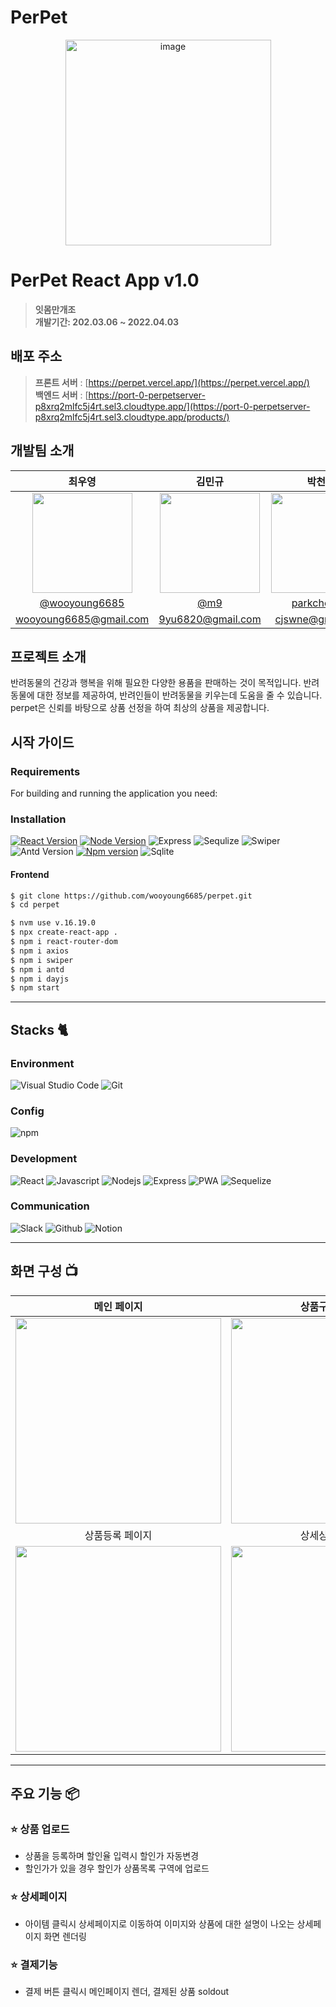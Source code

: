 # PerPet

<div align="center">
<img width="329" alt="image" src="https://user-images.githubusercontent.com/117795271/228409021-d39db6a9-7b40-4630-b779-5739818d0102.svg">

</div>

# PerPet React App v1.0

> **잇몸만개조** <br/> **개발기간: 202.03.06 ~ 2022.04.03**

## 배포 주소

> **프론트 서버** : [https://perpet.vercel.app/](https://perpet.vercel.app/)<br> **백엔드 서버** : [https://port-0-perpetserver-p8xrq2mlfc5j4rt.sel3.cloudtype.app/](https://port-0-perpetserver-p8xrq2mlfc5j4rt.sel3.cloudtype.app/products/)<br>

## 개발팀 소개

|                                                               최우영                                                               |                                                               김민규                                                               |                                                              박천주                                                               |                                                              이윤재                                                               |
| :--------------------------------------------------------------------------------------------------------------------------------: | :--------------------------------------------------------------------------------------------------------------------------------: | :-------------------------------------------------------------------------------------------------------------------------------: | :-------------------------------------------------------------------------------------------------------------------------------: |
| <img width="160px" src="https://user-images.githubusercontent.com/117795271/228415574-eef39d30-f076-4218-abe9-fe801d224e1a.jpg" /> | <img width="160px" src="https://user-images.githubusercontent.com/117795271/228415637-bca17c0c-81c8-48c5-b97c-e691a47d76c6.jpg" /> | <img width="160px" src="https://user-images.githubusercontent.com/117795271/228415794-5d11dd8d-b068-4af8-a527-662ef4226bf1.jpg"/> | <img width="160px" src="https://user-images.githubusercontent.com/117795271/228415846-b1e87f83-8e85-490f-b672-cfecee4943b6.jpg"/> |
|                                          [@wooyoung6685](https://github.com/wooyoung6685)                                          |                                                 [@m9](https://github.com/Min9yuuu)                                                 |                                           [parkcheonju](https://github.com/parkcheonju)                                           |                                        [@davidcool0117](https://github.com/davidcool0117)                                         |
|                                                       wooyoung6685@gmail.com                                                       |                                                         9yu6820@gmail.com                                                          |                                                         cjswne@gmail.com                                                          |                                                      davidcool0117@gmail.com                                                      |

## 프로젝트 소개

반려동물의 건강과 행복을 위해 필요한 다양한 용품을 판매하는 것이 목적입니다. 반려동물에 대한 정보를 제공하여, 반려인들이 반려동물을 키우는데 도움을 줄 수 있습니다. perpet은 신뢰를 바탕으로 상품 선정을 하여 최상의 상품을 제공합니다.

## 시작 가이드

### Requirements

For building and running the application you need:

### Installation

[![React Version][react-v-image]][react-url] [![Node Version][node-v-image]][node-url] ![Express][express-v-image] ![Sequlize][sequelize-v-image] ![Swiper][swiper-v-image] ![Antd Version][antd-v-image] [![Npm version][npm-v-image]][npm-url] ![Sqlite][sqlite3]

#### Frontend

```bash
$ git clone https://github.com/wooyoung6685/perpet.git
$ cd perpet
```

```bash
$ nvm use v.16.19.0
$ npx create-react-app .
$ npm i react-router-dom
$ npm i axios
$ npm i swiper
$ npm i antd
$ npm i dayjs
$ npm start
```

---

## Stacks 🐈

### Environment

![Visual Studio Code][vscode-image] ![Git][git-image]

### Config

![npm](https://img.shields.io/badge/npm-CB3837?style=for-the-badge&logo=npm&logoColor=white)

### Development

![React](https://img.shields.io/badge/React-20232A?style=for-the-badge&logo=react&logoColor=61DAFB) ![Javascript][javascript-image] ![Nodejs][node-image] ![Express][express-image] ![PWA][pwa-image] ![Sequelize][sequelize-image]

### Communication

![Slack](https://img.shields.io/badge/Slack-4A154B?style=for-the-badge&logo=Slack&logoColor=white) ![Github][github-image] ![Notion](https://img.shields.io/badge/Notion-000000?style=for-the-badge&logo=Notion&logoColor=white)

---

## 화면 구성 📺

|                                                           메인 페이지                                                           |                                                         상품구성 페이지                                                         |
| :-----------------------------------------------------------------------------------------------------------------------------: | :-----------------------------------------------------------------------------------------------------------------------------: |
| <img width="329" src="https://user-images.githubusercontent.com/117795271/228436266-adaf0e52-fe26-475b-9dfa-d46957b16833.PNG"/> | <img width="329" src="https://user-images.githubusercontent.com/117795271/228436574-5ee5bda8-001b-40ec-9fb0-1393ee56d847.PNG"/> |
|                                                         상품등록 페이지                                                         |                                                         상세상품 페이지                                                         |
| <img width="329" src="https://user-images.githubusercontent.com/117795271/228436930-d98ff56a-99ed-4557-b69e-74ec1bac6a27.PNG"/> | <img width="329" src="https://user-images.githubusercontent.com/117795271/228437115-7bbce6c4-d613-48d4-9883-6931251b3e0f.PNG"/> |

---

## 주요 기능 📦

### ⭐️ 상품 업로드

- 상품을 등록하며 할인율 입력시 할인가 자동변경
- 할인가가 있을 경우 할인가 상품목록 구역에 업로드

### ⭐️ 상세페이지

- 아이템 클릭시 상세페이지로 이동하여 이미지와 상품에 대한 설명이 나오는 상세페이지 화면 렌더링

### ⭐️ 결제기능

- 결제 버튼 클릭시 메인페이지 렌더, 결제된 상품 soldout

<!-- Markdown link & img dfn's -->

<!-- plugin and version -->

[react-v-image]: https://img.shields.io/badge/react-v18-61DAFB
[node-v-image]: https://img.shields.io/badge/node-v16.19.0-brighgreen
[npm-v-image]: https://img.shields.io/badge/npm-v8.19.3-red
[axios-v-image]: https://img.shields.io/badge/axios-v1.3.4-blueviolet
[antd-v-image]: https://img.shields.io/badge/antd-v5.3.1-informational
[swiper-v-image]: https://img.shields.io/badge/swiper-v9.1.1-blue
[express-v-image]: https://img.shields.io/badge/express-v4.18.2-black
[sqlite3]: https://img.shields.io/badge/sqlite-v5.1.6-yellowgreen
[sequelize-v-image]: https://img.shields.io/badge/sequelize-v6.29.3-2E3B69

<!-- program -->

[node-image]: https://img.shields.io/badge/node.js-339933?style=for-the-badge&logo=Node.js&logoColor=white
[npm-image]: https://img.shields.io/badge/npm-CB3837?style=for-the-badge&logo=npm&logoColor=white
[react-image]: https://img.shields.io/badge/react-blue?style=for-the-badge&logo=react&logoColor=61DAFB
[css-image]: https://img.shields.io/badge/css-1572B6?style=for-the-badge&logo=css3&logoColor=white
[vscode-image]: https://img.shields.io/badge/Visual%20Studio%20Code-007ACC?style=for-the-badge&logo=Visual%20Studio%20Code&logoColor=white
[git-image]: https://img.shields.io/badge/Git-F05032?style=for-the-badge&logo=Git&logoColor=white
[github-image]: https://img.shields.io/badge/GitHub-181717?style=for-the-badge&logo=GitHub&logoColor=white
[antd-image]: https://img.shields.io/badge/antd-blue?style=for-the-badge&logo=antdesign&logoColor=white
[javascript-image]: https://img.shields.io/badge/javascript-F7DF1E?style=for-the-badge&logo=javascript&logoColor=black
[express-image]: https://img.shields.io/badge/express-000000?style=for-the-badge&logo=express&logoColor=white
[pwa-image]: https://img.shields.io/badge/pwa-6109AC?style=for-the-badge&logo=pwa&logoColor=white
[sequelize-image]: https://img.shields.io/badge/sequelize-52B0E7?style=for-the-badge&logo=sequelize&logoColor=white
[node-url]: https://www.npmjs.com/package/node/v/16.19.0
[npm-url]: https://www.npmjs.com/package/npm/v/8.19.3
[react-url]: https://www.npmjs.com/package/react
[swiper-image]: https://img.shields.io/badge/Swiper-0080ff?style=for-the-badge&logo=swiper&logoColor=white
